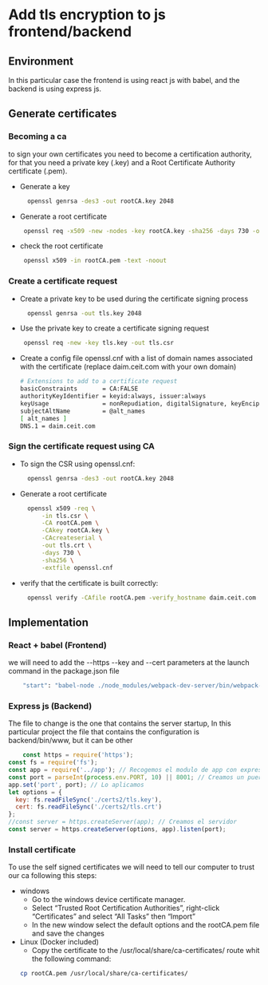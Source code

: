 # Add tls encryption to js frontend/backend

## Environment

In this particular case the frontend is using react js with babel, and the backend is using express js.

## Generate certificates

### Becoming a ca

to sign your own certificates you need to become a certification authority, for that you need a private key (.key) and a Root Certificate Authority certificate (.pem).

- Generate a key

  ``` sh
    openssl genrsa -des3 -out rootCA.key 2048
    ```

- Generate a root certificate

  ``` sh
   openssl req -x509 -new -nodes -key rootCA.key -sha256 -days 730 -out rootCA.pem
    ```

- check the root certificate

  ``` sh
   openssl x509 -in rootCA.pem -text -noout
    ```

### Create a certificate request

- Create a private key to be used during the certificate signing process

  ``` sh
    openssl genrsa -out tls.key 2048
    ```

- Use the private key to create a certificate signing request

  ``` sh
   openssl req -new -key tls.key -out tls.csr
    ```

- Create a config file openssl.cnf with a list of domain names associated with the certificate (replace daim.ceit.com with your own domain)
  ``` sh
  # Extensions to add to a certificate request
  basicConstraints       = CA:FALSE
  authorityKeyIdentifier = keyid:always, issuer:always
  keyUsage               = nonRepudiation, digitalSignature, keyEncipherment, dataEncipherment
  subjectAltName         = @alt_names
  [ alt_names ]
  DNS.1 = daim.ceit.com
    ```

### Sign the certificate request using CA

- To sign the CSR using openssl.cnf:

  ``` sh
    openssl genrsa -des3 -out rootCA.key 2048
    ```

- Generate a root certificate

  ``` sh
    openssl x509 -req \
        -in tls.csr \
        -CA rootCA.pem \
        -CAkey rootCA.key \
        -CAcreateserial \
        -out tls.crt \
        -days 730 \
        -sha256 \
        -extfile openssl.cnf
    ```

- verify that the certificate is built correctly:

  ``` sh
    openssl verify -CAfile rootCA.pem -verify_hostname daim.ceit.com tls.crt
    ```

## Implementation

### React + babel (Frontend)

 we will need to add the --https --key and --cert parameters at the launch command in the package.json file

``` sh
    "start": "babel-node ./node_modules/webpack-dev-server/bin/webpack-dev-server --https --key "route to your key" --cert "route to your cert" --host 0.0.0.0 --open",
  ```
### Express js (Backend)

  The file to change is the one that contains the server startup, In this particular project the file that contains the configuration is backend/bin/www, but it can be other

``` js  
    const https = require('https');
const fs = require('fs');
const app = require('../app'); // Recogemos el modulo de app con express
const port = parseInt(process.env.PORT, 10) || 8001; // Creamos un puerto
app.set('port', port); // Lo aplicamos
let options = {
  key: fs.readFileSync('./certs2/tls.key'),
  cert: fs.readFileSync('./certs2/tls.crt')
};
//const server = https.createServer(app); // Creamos el servidor
const server = https.createServer(options, app).listen(port);

  ```
### Install certificate

To use the self signed certificates we will need to tell our computer to trust our ca following this steps:

- windows
    - Go to the windows device certificate manager.
    - Select “Trusted Root Certification Authorities”, right-click “Certificates” and select “All Tasks” then “Import”
    - In the new window select the default options and the rootCA.pem file and save the changes
- Linux (Docker included)
    - Copy the certificate to the /usr/local/share/ca-certificates/ route whit the following command:
    ``` sh
    cp rootCA.pem /usr/local/share/ca-certificates/
  ```
